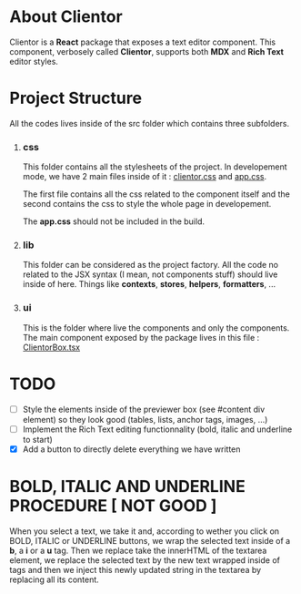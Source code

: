 # About Clientor

Clientor is a **React** package that exposes a text editor component. This component, verbosely called **Clientor**, supports both **MDX** and **Rich Text** editor styles.

# Project Structure

All the codes lives inside of the src folder which contains three subfolders.

1. ### css

   This folder contains all the stylesheets of the project. In developement mode, we have 2 main files inside of it : [clientor.css](src/css/clientor.css) and [app.css](src/css/app.css).

   The first file contains all the css related to the component itself and the second contains the css to style the whole page in developement.

   The **app.css** should not be included in the build.

2. ### lib

   This folder can be considered as the project factory. All the code no related to the JSX syntax (I mean, not components stuff) should live inside of here. Things like **contexts**, **stores**, **helpers**, **formatters**, ...

3. ### ui

   This is the folder where live the components and only the components. The main component exposed by the package lives in this file : [ClientorBox.tsx](src/ui/ClientorBox.tsx)

# TODO

- [ ] Style the elements inside of the previewer box (see #content div element) so they look good (tables, lists, anchor tags, images, ...)
- [ ] Implement the Rich Text editing functionnality (bold, italic and underline to start)
- [x] Add a button to directly delete everything we have written

# BOLD, ITALIC AND UNDERLINE PROCEDURE [ NOT GOOD ]

When you select a text, we take it and, according to wether you click on BOLD, ITALIC or UNDERLINE buttons, we wrap the selected text inside of a **b**, a **i** or a **u** tag. Then we replace take the innerHTML of the textarea element, we replace the selected text by the new text wrapped inside of tags and then we inject this newly updated string in the textarea by replacing all its content.
